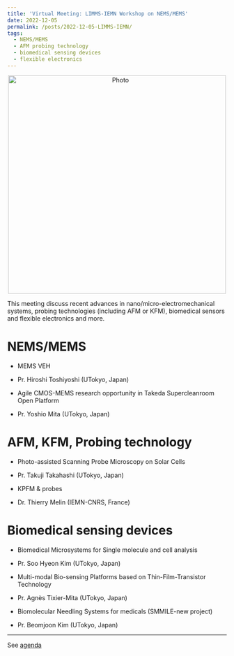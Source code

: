 ```yaml
---
title: 'Virtual Meeting: LIMMS-IEMN Workshop on NEMS/MEMS'
date: 2022-12-05
permalink: /posts/2022-12-05-LIMMS-IEMN/
tags:
  - NEMS/MEMS
  - AFM probing technology
  - biomedical sensing devices
  - flexible electronics
---
```


<p align="center">
  <img src="https://haoxsia.github.io/images/posts/Map-LIMMS_2018-min.png?raw=true" alt="Photo" style="width: 500px;"/> 
</p>
This meeting discuss recent advances in nano/micro-electromechanical systems, probing technologies (including AFM or KFM), biomedical sensors and flexible electronics and more.

# NEMS/MEMS

* MEMS VEH
* Pr. Hiroshi Toshiyoshi (UTokyo, Japan)

* Agile CMOS-MEMS research opportunity in Takeda Supercleanroom Open Platform
* Pr. Yoshio Mita (UTokyo, Japan)

# AFM, KFM, Probing technology

* Photo-assisted Scanning Probe Microscopy on Solar Cells
* Pr. Takuji Takahashi (UTokyo, Japan)

* KPFM & probes
* Dr. Thierry Melin (IEMN-CNRS, France)

# Biomedical sensing devices

* Biomedical Microsystems for Single molecule and cell analysis
* Pr. Soo Hyeon Kim (UTokyo, Japan)

* Multi-modal Bio-sensing Platforms based on Thin-Film-Transistor Technology
* Pr. Agnès Tixier-Mita (UTokyo, Japan)

* Biomolecular Needling Systems for medicals (SMMILE-new project)
* Pr. Beomjoon Kim (UTokyo, Japan)

------

See [agenda](/files/2022-12-05-Agenda-Workshop-LIMMS-IEMN.pdf)
